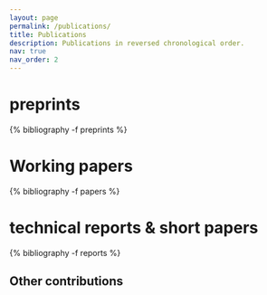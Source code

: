 ```yaml
---
layout: page
permalink: /publications/
title: Publications
description: Publications in reversed chronological order.
nav: true
nav_order: 2
---
```

 
<!-- _pages/publications.md -->
<div class="publications">

<h1>preprints</h1>

{% bibliography -f preprints %}

<h1>Working papers</h1>

{% bibliography -f papers %}

<h1>technical reports &amp; short papers</h1>

{% bibliography -f reports %}

</div>

## Other contributions

